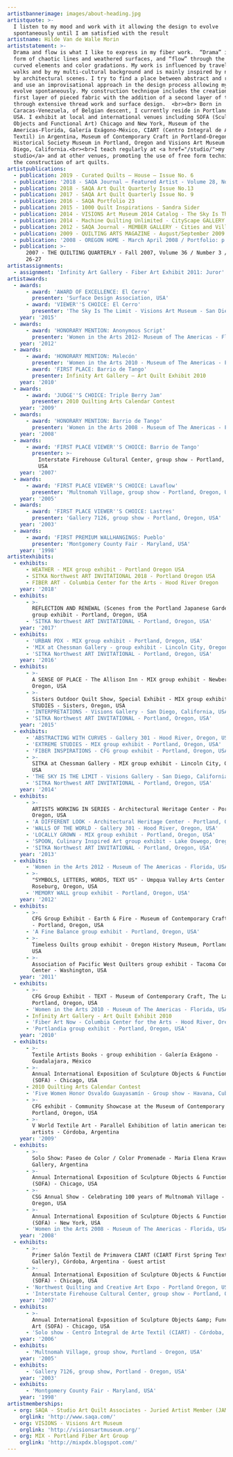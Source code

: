 ```yaml
---
artistbannerimage: images/about-heading.jpg
artistquote: >-
  I listen to my mood and work with it allowing the design to evolve
  spontaneously until I am satisfied with the result
artistname: Hilde Van de Walle Morin
artiststatement: >-
  Drama and flow is what I like to express in my fiber work.  “Drama” in the
  form of chaotic lines and weathered surfaces, and “flow” through the use of
  curved elements and color gradations. My work is influenced by travels, nature
  walks and by my multi-cultural background and is mainly inspired by nature and
  by architectural scenes. I try to find a place between abstract and realism,
  and use an improvisational approach in the design process allowing my work to
  evolve spontaneously. My construction technique includes the creation of a
  first layer of pieced fabric with the addition of a second layer of texture
  through extensive thread work and surface design.  <br><br> Born in
  Caracas-Venezuela, of Belgian descent, I currently reside in Portland, Oregon,
  USA. I exhibit at local and international venues including SOFA (Sculptured
  Objects and Functional Art) Chicago and New York, Museum of the
  Americas-Florida, Galería Exágono-México, CIART (Centro Integral de Arte
  Textil) in Argentina, Museum of Contemporary Craft in Portland-Oregon, Oregon
  Historical Society Museum in Portland, Oregon and Visions Art Museum in San
  Diego, California.<br><br>I teach regularly at <a href="/studio/">my
  studio</a> and at other venues, promoting the use of free form techniques in
  the construction of art quilts.
artistpublications:
  - publication: 2019 - Curated Quilts – House – Issue No. 6
  - publication: '2018 - SAQA Journal – Featured Artist - Volume 28, No.1'
  - publication: 2018 - SAQA Art Quilt Quarterly Issue No.13
  - publication: 2017 - SAQA Art Quilt Quarterly Issue No. 9
  - publication: 2016 - SAQA Portfolio 23
  - publication: 2015 - 1000 Quilt Inspirations - Sandra Sider
  - publication: 2014 - VISIONS Art Museum 2014 Catalog - The Sky Is The Limit
  - publication: 2014 - Machine Quilting Unlimited - CityScape GALLERY
  - publication: 2012 - SAQA Journal - MEMBER GALLERY - Cities and Villages - Fall 2012
  - publication: 2009 - QUILTING ARTS MAGAZINE - August/September 2009
  - publication: '2008 - OREGON HOME - March April 2008 / Portfolio: p 18'
  - publication: >-
      2007 - THE QUILTING QUARTERLY - Fall 2007, Volume 36 / Number 3 / #139 pp
      26-27
artistassignments:
  - assignment: 'Infinity Art Gallery - Fiber Art Exhibit 2011: Juror'
artistawards:
  - awards:
      - award: 'AWARD OF EXCELLENCE: El Cerro'
        presenter: 'Surface Design Association, USA'
      - award: 'VIEWER''S CHOICE: El Cerro'
        presenter: 'The Sky Is The Limit - Visions Art Museum - San Diego, California, USA'
    year: '2015'
  - awards:
      - award: 'HONORARY MENTION: Anonymous Script'
        presenter: 'Women in the Arts 2012- Museum of The Americas - Florida, USA'
    year: '2012'
  - awards:
      - award: 'HONORARY MENTION: Malecón'
        presenter: 'Women in the Arts 2010 - Museum of The Americas - Florida, USA'
      - award: 'FIRST PLACE: Barrio de Tango'
        presenter: Infinity Art Gallery – Art Quilt Exhibit 2010
    year: '2010'
  - awards:
      - award: 'JUDGE''S CHOICE: Triple Berry Jam'
        presenter: 2010 Quilting Arts Calendar Contest
    year: '2009'
  - awards:
      - award: 'HONORARY MENTION: Barrio de Tango'
        presenter: 'Women in the Arts 2008 - Museum of The Americas - Florida, USA'
    year: '2008'
  - awards:
      - award: 'FIRST PLACE VIEWER''S CHOICE: Barrio de Tango'
        presenter: >-
          Interstate Firehouse Cultural Center, group show - Portland, Oregon,
          USA
    year: '2007'
  - awards:
      - award: 'FIRST PLACE VIEWER''S CHOICE: Lavaflow'
        presenter: 'Multnomah Village, group show - Portland, Oregon, USA'
    year: '2005'
  - awards:
      - award: 'FIRST PLACE VIEWER''S CHOICE: Lastres'
        presenter: 'Gallery 7126, group show - Portland, Oregon, USA'
    year: '2003'
  - awards:
      - award: 'FIRST PREMIUM WALLHANGINGS: Pueblo'
        presenter: 'Montgomery County Fair - Maryland, USA'
    year: '1998'
artistexhibits:
  - exhibits:
      - WEATHER - MIX group exhibit - Portland Oregon USA
      - SITKA Northwest ART INVITATIONAL 2018 - Portland Oregon USA
      - FIBER ART - Columbia Center for the Arts - Hood River Oregon
    year: '2018'
  - exhibits:
      - >-
        REFLECTION AND RENEWAL (Scenes from the Portland Japanese Garden) - MIX
        group exhibit - Portland, Oregon, USA
      - 'SITKA Northwest ART INVITATIONAL - Portland, Oregon, USA'
    year: '2017'
  - exhibits:
      - 'URBAN PDX - MIX group exhibit - Portland, Oregon, USA'
      - 'MIX at Chessman Gallery - group exhibit - Lincoln City, Oregon, USA'
      - 'SITKA Northwest ART INVITATIONAL - Portland, Oregon, USA'
    year: '2016'
  - exhibits:
      - >-
        A SENSE OF PLACE - The Allison Inn - MIX group exhibit - Newberg,
        Oregon, USA
      - >-
        Sisters Outdoor Quilt Show, Special Exhibit - MIX group exhibit EXTREME
        STUDIES - Sisters, Oregon, USA
      - 'INTERPRETATIONS - Visions Gallery - San Diego, California, USA'
      - 'SITKA Northwest ART INVITATIONAL - Portland, Oregon, USA'
    year: '2015'
  - exhibits:
      - 'ABSTRACTING WITH CURVES - Gallery 301 - Hood River, Oregon, USA'
      - 'EXTREME STUDIES - MIX group exhibit - Portland, Oregon, USA'
      - 'FIBER INSPIRATIONS - CFG group exhibit - Portland, Oregon, USA'
      - >-
        SITKA at Chessman Gallery - MIX group exhibit - Lincoln City, Oregon,
        USA
      - 'THE SKY IS THE LIMIT - Visions Gallery - San Diego, California, USA'
      - 'SITKA Northwest ART INVITATIONAL - Portland, Oregon, USA'
    year: '2014'
  - exhibits:
      - >-
        ARTISTS WORKING IN SERIES - Architectural Heritage Center - Portland,
        Oregon, USA
      - 'A DIFFERENT LOOK - Architectural Heritage Center - Portland, Oregon, USA'
      - 'WALLS OF THE WORLD - Gallery 301 - Hood River, Oregon, USA'
      - 'LOCALLY GROWN - MIX group exhibit - Portland, Oregon, USA'
      - 'SPOON, Culinary Inspired Art group exhibit - Lake Oswego, Oregon, USA'
      - 'SITKA Northwest ART INVITATIONAL - Portland, Oregon, USA'
    year: '2013'
  - exhibits:
      - 'Women in the Arts 2012 - Museum of The Americas - Florida, USA'
      - >-
        "SYMBOLS, LETTERS, WORDS, TEXT US" - Umpqua Valley Arts Center -
        Roseburg, Oregon, USA
      - 'MEMORY WALL group exhibit - Portland, Oregon, USA'
    year: '2012'
  - exhibits:
      - >-
        CFG Group Exhibit - Earth & Fire - Museum of Contemporary Craft, The Lab
        - Portland, Oregon, USA
      - 'A Fine Balance group exhibit - Portland, Oregon, USA'
      - >-
        Timeless Quilts group exhibit - Oregon History Museum, Portland, Oregon,
        USA
      - >-
        Association of Pacific West Quilters group exhibit - Tacoma Convention
        Center - Washington, USA
    year: '2011'
  - exhibits:
      - >-
        CFG Group Exhibit - TEXT - Museum of Contemporary Craft, The Lab -
        Portland, Oregon, USA
      - 'Women in the Arts 2010 - Museum of The Americas - Florida, USA'
      - Infinity Art Gallery - Art Quilt Exhibit 2010
      - 'Fiber Art Now - Columbia Center for the Arts - Hood River, Oregon, USA'
      - 'Portlandia group exhibit - Portland, Oregon, USA'
    year: '2010'
  - exhibits:
      - >-
        Textile Artists Books - group exhibition - Galería Exágono -
        Guadalajara, México
      - >-
        Annual International Exposition of Sculpture Objects & Functional Art
        (SOFA) - Chicago, USA
      - 2010 Quilting Arts Calendar Contest
      - 'Five Women Honor Osvaldo Guayasamín - Group show - Havana, Cuba<'
      - >-
        CFG exhibit - Community Showcase at the Museum of Contemporary Craft -
        Portland, Oregon, USA
      - >-
        V World Textile Art - Parallel Exhibition of latin american textile
        artists - Córdoba, Argentina
    year: '2009'
  - exhibits:
      - >-
        Solo Show: Paseo de Color / Color Promenade - Maria Elena Kravetz
        Gallery, Argentina
      - >-
        Annual International Exposition of Sculpture Objects & Functional Art
        (SOFA) - Chicago, USA
      - >-
        CSG Annual Show - Celebrating 100 years of Multnomah Village - Portland,
        Oregon, USA
      - >-
        Annual International Exposition of Sculpture Objects & Functional Art
        (SOFA) - New York, USA
      - 'Women in the Arts 2008 - Museum of The Americas - Florida, USA'
    year: '2008'
  - exhibits:
      - >-
        Primer Salón Textil de Primavera CIART (CIART First Spring Textile
        Gallery), Córdoba, Argentina - Guest artist
      - >-
        Annual International Exposition of Sculpture Objects & Functional Art
        (SOFA) - Chicago, USA
      - 'Northwest Quilting and Creative Art Expo - Portland Oregon, USA'
      - 'Interstate Firehouse Cultural Center, group show - Portland, Oregon, USA'
    year: '2007'
  - exhibits:
      - >-
        Annual International Exposition of Sculpture Objects &amp; Functional
        Art (SOFA) - Chicago, USA
      - 'Solo show - Centro Integral de Arte Textil (CIART) - Córdoba, Argentina'
    year: '2006'
  - exhibits:
      - 'Multnomah Village, group show, Portland - Oregon, USA'
    year: '2005'
  - exhibits:
      - 'Gallery 7126, group show, Portland - Oregon, USA'
    year: '2003'
  - exhibits:
      - 'Montgomery County Fair - Maryland, USA'
    year: '1998'
artistmemberships:
  - org: SAQA - Studio Art Quilt Associates - Juried Artist Member (JAM)
    orglink: 'http://www.saqa.com/'
  - org: VISIONS - Visions Art Museum
    orglink: 'http://visionsartmuseum.org/'
  - org: MIX - Portland Fiber Art Group
    orglink: 'http://mixpdx.blogspot.com/'
---
```


